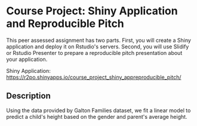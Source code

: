 # Course Project: Shiny Application and Reproducible Pitch
This peer assessed assignment has two parts. First, you will create a Shiny application and deploy it on Rstudio's servers. Second, you will use Slidify or Rstudio Presenter to prepare a reproducible pitch presentation about your application.

Shiny Application: https://r2po.shinyapps.io/course_project_shiny_appreproducible_pitch/

## Description

Using the data provided by Galton Families dataset, we fit a linear model to predict a child's height based on the gender and parent's average height.
